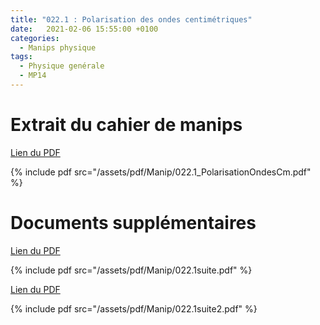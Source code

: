 ```yaml
---
title: "022.1 : Polarisation des ondes centimétriques"
date:   2021-02-06 15:55:00 +0100
categories:
  - Manips physique
tags:
  - Physique genérale
  - MP14
---
```


# Extrait du cahier de manips

[Lien du PDF](/assets/pdf/Manip/022.1_PolarisationOndesCm.pdf)

{% include pdf src="/assets/pdf/Manip/022.1_PolarisationOndesCm.pdf" %}

# Documents supplémentaires

[Lien du PDF](/assets/pdf/Manip/022.1suite.pdf)

{% include pdf src="/assets/pdf/Manip/022.1suite.pdf" %}

[Lien du PDF](/assets/pdf/Manip/022.1suite2.pdf)

{% include pdf src="/assets/pdf/Manip/022.1suite2.pdf" %}
